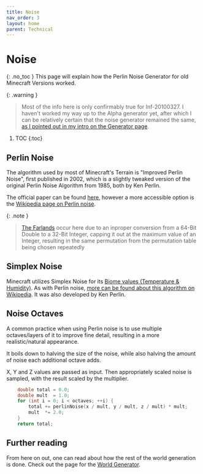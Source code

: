 ```yaml
---
title: Noise
nav_order: 3
layout: home
parent: Technical
---
```


# Noise
{: .no_toc }
This page will explain how the Perlin Noise Generator for old Minecraft Versions worked.

{: .warning }
> Most of the info here is only confirmably true for Inf-20100327. I haven't worked my way up to the Alpha generator yet, after which I can be relatively certain that the noise generator remained the same, [as I pointed out in my intro on the Generator page](../worlds/generation).

1. TOC
{:toc}

## Perlin Noise
The algorithm used by most of Minecraft's Terrain is "Improved Perlin Noise", first published in 2002, which is a slightly tweaked version of the original Perlin Noise Algorithm from 1985, both by Ken Perlin.

The official paper can be found [here](https://dl.acm.org/doi/abs/10.1145/566654.566636), however a more accessible option is the [Wikipedia page on Perlin noise](https://en.wikipedia.org/wiki/Perlin_noise).

{: .note }
> [The Farlands](https://minecraft.wiki/w/Java_Edition_Far_Lands/Infdev_20100327_to_Beta_1.7.3) occur here due to an inproper conversion from a 64-Bit Double to a 32-Bit Integer, capping it out at the maximum value of an Integer, resulting in the same permutation from the permutation table being chosen repeatedly

## Simplex Noise
Minecraft utilizes Simplex Noise for its [Biome values (Temperature & Humidity)](../worlds/generation#biomes). As with Perlin noise, [more can be found about this algorithm on Wikipedia](https://en.wikipedia.org/wiki/Simplex_noise). It was also developed by Ken Perlin.

## Noise Octaves
A common practice when using Perlin noise is to use multiple octaves/layers of it to improve fine detail, resulting in a more realistic/natural appearance.

It boils down to halving the size of the noise, while also halving the amount of noise each additional octave adds.

X, Y and Z values are passed as input. Then appropriately scaled noise is sampled, with the result scaled by the multiplier.

```c
    double total = 0.0;
    double mult  = 1.0;
    for (int i = 0; i < octaves; ++i) {
        total += perlinNoise(x / mult, y / mult, z / mult) * mult;
        mult  *= 2.0;
    }
    return total;
```

## Further reading
From here on out, one can read about how the rest of the world generation is done. Check out the page for the [World Generator](../worlds/generation).
